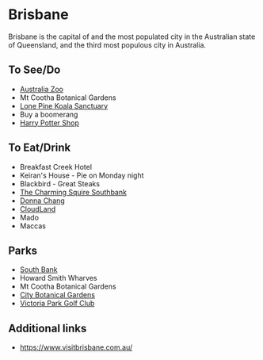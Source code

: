 # Brisbane

Brisbane is the capital of and the most populated city in the Australian state of Queensland, and the third most populous city in Australia.

## To See/Do

* [Australia Zoo](https://australiazoo.com)
* Mt Cootha Botanical Gardens
* [Lone Pine Koala Sanctuary](https://koala.net)
* Buy a boomerang 
* [Harry Potter Shop](https://www.thestoreofrequirement.com.au/)

## To Eat/Drink

* Breakfast Creek Hotel
* Keiran's House - Pie on Monday night
* Blackbird - Great Steaks
* [The Charming Squire Southbank](https://www.jamessquire.com.au/brewhouses/the-charming-squire/)
* [Donna Chang](https://www.donnachang.com.au)
* [CloudLand](https://www.cloudland.tv/)
* Mado
* Maccas

## Parks 

* [South Bank](https://www.visitbrisbane.com.au/south-bank?sc_lang=en-au)
* Howard Smith Wharves
* Mt Cootha Botanical Gardens
* [City Botanical Gardens](https://www.brisbane.qld.gov.au/things-to-see-and-do/council-venues-and-precincts/parks/city-botanic-gardens)
* [Victoria Park Golf Club](https://victoriapark.com.au)

## Additional links

* https://www.visitbrisbane.com.au/
